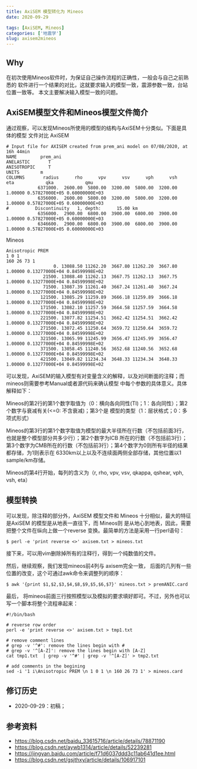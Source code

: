 ```yaml
---
title: AxiSEM 模型转化为 Mineos
date: 2020-09-29

tags: [AxiSEM, Mineos]
categories: ['地震学']
slug: axisem2mineos
---
```


## Why

在初次使用Mineos软件时，为保证自己操作流程的正确性，一般会与自己之前熟悉的
软件进行一个结果的对比，这就要求输入的模型一致，震源参数一致，台站位置一致等。
本文主要解决输入模型一致的问题。

## AxiSEM模型文件和Mineos模型文件简介
通过观察，可以发现Mineos所使用的模型的结构与AxiSEM十分类似。下面是具体的模型
文件对比
AxiSEM
```
# Input file for AXISEM created from prem_ani model on 07/08/2020, at 16h 44min
NAME         prem_ani
ANELASTIC       T
ANISOTROPIC     T
UNITS        m
COLUMNS       radius      rho      vpv      vsv      vph      vsh      eta            qka            qmu
            6371000.  2600.00  5800.00  3200.00  5800.00  3200.00  1.00000 0.57827000E+05 0.60000000E+03
            6356000.  2600.00  5800.00  3200.00  5800.00  3200.00  1.00000 0.57827000E+05 0.60000000E+03
#          Discontinuity   1, depth:      15.00 km
            6356000.  2900.00  6800.00  3900.00  6800.00  3900.00  1.00000 0.57827000E+05 0.60000000E+03
            6346600.  2900.00  6800.00  3900.00  6800.00  3900.00  1.00000 0.57827000E+05 0.60000000E+03

```

Mineos
```
Anisotropic PREM
1 0 1
160 26 73 1              
                  0. 13088.50 11262.20  3667.80 11262.20  3667.80  1.00000 0.13277000E+04 0.84599998E+02
              21500. 13088.40 11262.13  3667.75 11262.13  3667.75  1.00000 0.13277000E+04 0.84599998E+02
              71500. 13087.39 11261.40  3667.24 11261.40  3667.24  1.00000 0.13277000E+04 0.84599998E+02
             121500. 13085.29 11259.89  3666.18 11259.89  3666.18  1.00000 0.13277000E+04 0.84599998E+02
             171500. 13082.10 11257.59  3664.58 11257.59  3664.58  1.00000 0.13277000E+04 0.84599998E+02
             221500. 13077.82 11254.51  3662.42 11254.51  3662.42  1.00000 0.13277000E+04 0.84599998E+02
             271500. 13072.45 11250.64  3659.72 11250.64  3659.72  1.00000 0.13277000E+04 0.84599998E+02
             321500. 13065.99 11245.99  3656.47 11245.99  3656.47  1.00000 0.13277000E+04 0.84599998E+02
             371500. 13058.45 11240.56  3652.68 11240.56  3652.68  1.00000 0.13277000E+04 0.84599998E+02
             421500. 13049.82 11234.34  3648.33 11234.34  3648.33  1.00000 0.13277000E+04 0.84599998E+02
```

可以发现，AxiSEM的输入模型有对变量含义的解释，以及对间断面的注释；而mineos则需要参考Manual或者源代码来确认模型
中每个参数的具体意义。具体解释如下：

Mineos的第2行的第1个数字取值为（0：横向各向同性(TI)；1：各向同性）；第2个数字与衰减有关(<=0: 不含衰减)；第3个是
模型的类型（1：层状格式；0：多项式形式）

Mineos的第3行的第1个数字取值为模型的最大半径所在行数（不包括前面3行，也就是整个模型部分共多少行）；第2个数字为ICB
所在的行数（不包括前3行）；第3个数字为CMB所在的行数（不包括前3行）；第4个数字为0则所有半径的结果都存储，为1则表示在
6330km以上以及不连续面两侧全部存储，其他位置以1 sample/km存储。

Mineos的第4行开始，每列的含义为（r, rho, vpv, vsv, qkappa, qshear, vph, vsh, eta）

## 模型转换
可以发现，除注释的部分外，AxiSEM 模型文件和 Mineos 十分相似，最大的特征是AxiSEM 的模型是从地表一直往下，而 Mineos则
是从地心到地表，因此，需要把整个文件在纵向上做一个reverse 变换。最简单的方法是采用一行perl语句：
```
$ perl -e 'print reverse <>' axisem.txt > mineos.txt
```

接下来，可以用vim删除掉所有的注释行，得到一个纯数值的文件。

然后，继续观察，我们发现mineos前4列与 axisem完全一致， 后面的几列有一些位置的改变，这个可通过awk命令来调整列的顺序：
```
$ awk '{print $1,$2,$3,$4,$8,$9,$5,$6,$7}' mineos.txt > premANIC.card
```

最后， 将mineos前面三行按照模型以及模拟的要求填好即可。不过，另外也可以写一个脚本将整个流程串起来：
```
#!/bin/bash

# reverse row order
perl -e 'print reverse <>' axisem.txt > tmp1.txt

# remove comment lines
# grep -v '^#': remove the lines begin with #
# grep -v '^[A-Z]': remove the lines begin with [A-Z]
cat tmp1.txt  | grep -v '^#' | grep -v '^[A-Z]' > tmp2.txt

# add comments in the begining
sed -i '1 i\Anisotropic PREM \n 1 0 1 \n 160 26 73 1' > mineos.card
```

## 修订历史
- 2020-09-29：初稿；

## 参考资料
- https://blog.csdn.net/baidu_33615716/article/details/78871190
- https://blog.csdn.net/aywb1314/article/details/52239281
- https://jingyan.baidu.com/article/f71d6037ddd3c11ab641d1ee.html
- https://blog.csdn.net/gsjthxy/article/details/106917101

